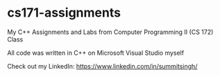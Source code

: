 # cs171-assignments
My C++ Assignments and Labs from Computer Programming II (CS 172) Class

All code was written in C++ on Microsoft Visual Studio myself

Check out my LinkedIn: https://www.linkedin.com/in/summitsingh/
